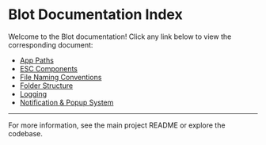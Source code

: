 # Blot Documentation Index

Welcome to the Blot documentation! Click any link below to view the corresponding document:

- [App Paths](./app_paths.md)
- [ESC Components](./components.md)
- [File Naming Conventions](./file_naming.md)
- [Folder Structure](./folder_structure.md)
- [Logging](logging.md)
- [Notification & Popup System](./notification_popup_system.md)

---

For more information, see the main project README or explore the codebase. 
